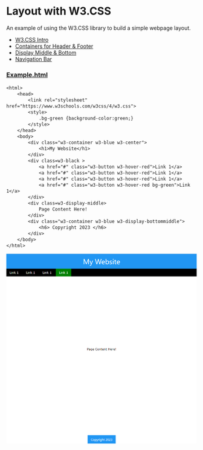 # Layout with W3.CSS
An example of using the W3.CSS library to build a simple webpage layout.

* [W3.CSS Intro](https://www.w3schools.com/w3css/default.asp)
* [Containers for Header & Footer](https://www.w3schools.com/w3css/w3css_containers.asp)
* [Display Middle & Bottom](https://www.w3schools.com/w3css/w3css_display.asp)
* [Navigation Bar](https://www.w3schools.com/w3css/w3css_navigation.asp)

### [Example.html](https://github.com/eniompw/Layout-W3.CSS/blob/main/index.html)

```
<html>
    <head>
        <link rel="stylesheet" href="https://www.w3schools.com/w3css/4/w3.css">
        <style>
            .bg-green {background-color:green;}
        </style>
    </head>
    <body>
        <div class="w3-container w3-blue w3-center">
            <h1>My Website</h1>
        </div>
        <div class=w3-black >
            <a href="#" class="w3-button w3-hover-red">Link 1</a>
            <a href="#" class="w3-button w3-hover-red">Link 1</a>
            <a href="#" class="w3-button w3-hover-red">Link 1</a>
            <a href="#" class="w3-button w3-hover-red bg-green">Link 1</a>
        </div>
        <div class=w3-display-middle>
            Page Content Here!
        </div>
        <div class="w3-container w3-blue w3-display-bottommiddle">
            <h6> Copyright 2023 </h6>
        </div>
    </body>
</html>
```

![Layout-W3.CSS](Example%20Layout.png)
